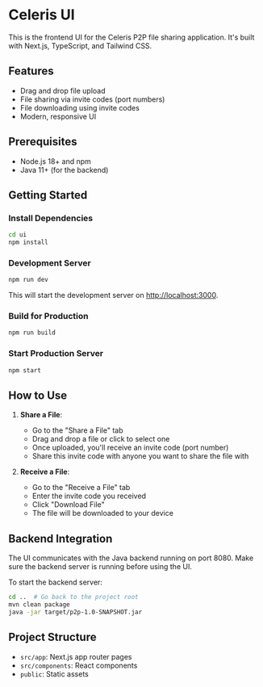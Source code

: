 # Celeris UI

This is the frontend UI for the Celeris P2P file sharing application. It's built with Next.js, TypeScript, and Tailwind CSS.

## Features

- Drag and drop file upload
- File sharing via invite codes (port numbers)
- File downloading using invite codes
- Modern, responsive UI

## Prerequisites

- Node.js 18+ and npm
- Java 11+ (for the backend)

## Getting Started

### Install Dependencies

```bash
cd ui
npm install
```

### Development Server

```bash
npm run dev
```

This will start the development server on [http://localhost:3000](http://localhost:3000).

### Build for Production

```bash
npm run build
```

### Start Production Server

```bash
npm start
```

## How to Use

1. **Share a File**:
   - Go to the "Share a File" tab
   - Drag and drop a file or click to select one
   - Once uploaded, you'll receive an invite code (port number)
   - Share this invite code with anyone you want to share the file with

2. **Receive a File**:
   - Go to the "Receive a File" tab
   - Enter the invite code you received
   - Click "Download File"
   - The file will be downloaded to your device

## Backend Integration

The UI communicates with the Java backend running on port 8080. Make sure the backend server is running before using the UI.

To start the backend server:

```bash
cd ..  # Go back to the project root
mvn clean package
java -jar target/p2p-1.0-SNAPSHOT.jar
```

## Project Structure

- `src/app`: Next.js app router pages
- `src/components`: React components
- `public`: Static assets
